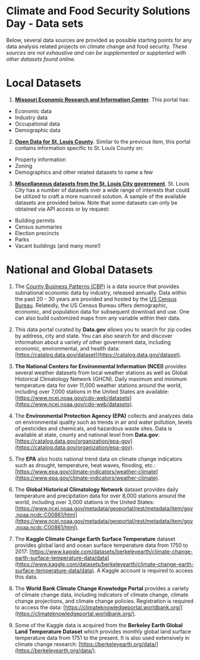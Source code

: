 # Climate and Food Security Solutions Day - Data sets

Below, several data sources are provided as possible starting points for any data analysis related projects on climate change and food security. *These sources are not exhaustive and can be supplemented or supplanted with other datasets found online.*

# Local Datasets

1. **[Missouri Economic Research and Information Center](https://meric.mo.gov/data)**. This portal has:
 - Economic data
 - Industry data
 - Occupational data
 - Demographic data

2. **[Open Data for St. Louis County](https://data-stlcogis.opendata.arcgis.com/search?tags=HubAppAll)**. Similar to the previous item, this portal contains information specific to St. Louis County on:
 - Property information
 - Zoning
 - Demographics and other related datasets to name a few


3. **[Miscellaneous datasets from the St. Louis City government](https://www.stlouis-mo.gov/data/datasets/index.cfm)**. St. Louis City has a number of datasets over a wide range of interests that could be utilized to craft a more nuanced solution. A sample of the available datasets are provided below. Note that some datasets can only be obtained via API access or by request: 
 - Building permits
 - Census summaries
 - Election precincts 
 - Parks
 - Vacant buildings (and many more!)

# National and Global Datasets

1. The [County Business Patterns (CBP)](https://www.census.gov/programs-surveys/cbp/data/datasets.html) is a data source that provides subnational economic data by industry, released annually. Data within the past 20 - 30 years are provided and hosted by the [US Census Bureau](https://www.census.gov/en.html). Relatedly, the US Census Bureau offers demographic, economic, and population data for subsequent download and use. One can also build customized maps from any variable within their data.

2. This data portal curated by **Data.gov** allows you to search for zip codes by address, city and state. You can also search for and discover information about a variety of other government data, including economic, environmental, and health data: [https://catalog.data.gov/dataset](https://catalog.data.gov/dataset).

3. **The National Centers for Environmental Information (NCEI)** provides several weather datasets from local weather stations as well as Global Historical Climatology Network (GHCN). Daily maximum and minimum temperature data for over 11,000 weather stations around the world, including over 7,000 stations in the United States are available: [https://www.ncei.noaa.gov/cdo-web/datasets](https://www.ncei.noaa.gov/cdo-web/datasets).

4. The **Environmental Protection Agency (EPA)** collects and analyzes data on environmental quality such as trends in air and water pollution, levels of pesticides and chemicals, and hazardous waste sites. Data is available at state, county and national level from **Data.gov**: [https://catalog.data.gov/organization/epa-gov](https://catalog.data.gov/organization/epa-gov).

5. The **EPA** also hosts national trend data on climate change indicators such as drought, temperature, heat waves, flooding, etc.: [https://www.epa.gov/climate-indicators/weather-climate](https://www.epa.gov/climate-indicators/weather-climate).

6. The **Global Historical Climatology Network** dataset provides daily temperature and precipitation data for over 8,000 stations around the world, including over 3,000 stations in the United States: [https://www.ncei.noaa.gov/metadata/geoportal/rest/metadata/item/gov.noaa.ncdc:C00861/html](https://www.ncei.noaa.gov/metadata/geoportal/rest/metadata/item/gov.noaa.ncdc:C00861/html).

7. The **Kaggle Climate Change Earth Surface Temperature** dataset provides global land and ocean surface temperature data from 1750 to 2017: [https://www.kaggle.com/datasets/berkeleyearth/climate-change-earth-surface-temperature-data/data](https://www.kaggle.com/datasets/berkeleyearth/climate-change-earth-surface-temperature-data/data). A Kaggle account is required to access this data.

8. The **World Bank Climate Change Knowledge Portal** provides a variety of climate change data, including indicators of climate change, climate change projections, and climate change policies. Registration is required to access the data: [https://climateknowledgeportal.worldbank.org/](https://climateknowledgeportal.worldbank.org/).

9. Some of the Kaggle data is acquired from the **Berkeley Earth Global Land Temperature Dataset** which provides monthly global land surface temperature data from 1751 to the present. It is also used extensively in climate change research: [https://berkeleyearth.org/data/](https://berkeleyearth.org/data/).
